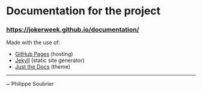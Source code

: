 # Documentation for the project
### https://jokerweek.github.io/documentation/

Made with the use of:
<!-- gu-ithub pages, jekyll and just the docs , alwaits with link -->
- [GitHub Pages](https://docs.github.com/en/pages/quickstart) (hosting)
- [Jekyll](https://jekyllrb.com/) (static site generator)
- [Just the Docs](https://just-the-docs.com/) (theme)
---
~ Philippe Soubrier
